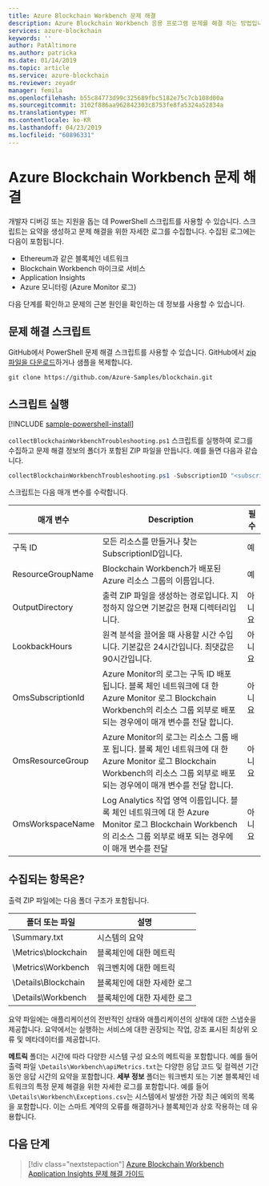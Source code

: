 ```yaml
---
title: Azure Blockchain Workbench 문제 해결
description: Azure Blockchain Workbench 응용 프로그램 문제를 해결 하는 방법입니다.
services: azure-blockchain
keywords: ''
author: PatAltimore
ms.author: patricka
ms.date: 01/14/2019
ms.topic: article
ms.service: azure-blockchain
ms.reviewer: zeyadr
manager: femila
ms.openlocfilehash: b55c84773d99c325689fbc5182e75c7cb108d00a
ms.sourcegitcommit: 3102f886aa962842303c8753fe8fa5324a52834a
ms.translationtype: MT
ms.contentlocale: ko-KR
ms.lasthandoff: 04/23/2019
ms.locfileid: "60896331"
---
```

# <a name="azure-blockchain-workbench-troubleshooting"></a>Azure Blockchain Workbench 문제 해결

개발자 디버깅 또는 지원을 돕는 데 PowerShell 스크립트를 사용할 수 있습니다. 스크립트는 요약을 생성하고 문제 해결을 위한 자세한 로그를 수집합니다. 수집된 로그에는 다음이 포함됩니다.

* Ethereum과 같은 블록체인 네트워크
* Blockchain Workbench 마이크로 서비스
* Application Insights
* Azure 모니터링 (Azure Monitor 로그)

다음 단계를 확인하고 문제의 근본 원인을 확인하는 데 정보를 사용할 수 있습니다.

## <a name="troubleshooting-script"></a>문제 해결 스크립트

GitHub에서 PowerShell 문제 해결 스크립트를 사용할 수 있습니다. GitHub에서 [zip 파일을 다운로드](https://github.com/Azure-Samples/blockchain/archive/master.zip)하거나 샘플을 복제합니다.

```
git clone https://github.com/Azure-Samples/blockchain.git
```

## <a name="run-the-script"></a>스크립트 실행
[!INCLUDE [sample-powershell-install](../../../includes/sample-powershell-install.md)]

`collectBlockchainWorkbenchTroubleshooting.ps1` 스크립트를 실행하여 로그를 수집하고 문제 해결 정보의 폴더가 포함된 ZIP 파일을 만듭니다. 예를 들면 다음과 같습니다.

``` powershell
collectBlockchainWorkbenchTroubleshooting.ps1 -SubscriptionID "<subscription_id>" -ResourceGroupName "workbench-resource-group-name"
```
스크립트는 다음 매개 변수를 수락합니다.

| 매개 변수  | Description | 필수 |
|---------|---------|----|
| 구독 ID | 모든 리소스를 만들거나 찾는 SubscriptionID입니다. | 예 |
| ResourceGroupName | Blockchain Workbench가 배포된 Azure 리소스 그룹의 이름입니다. | 예 |
| OutputDirectory | 출력 ZIP 파일을 생성하는 경로입니다. 지정하지 않으면 기본값은 현재 디렉터리입니다. | 아니요 |
| LookbackHours | 원격 분석을 끌어올 때 사용할 시간 수입니다. 기본값은 24시간입니다. 최댓값은 90시간입니다. | 아니요 |
| OmsSubscriptionId | Azure Monitor의 로그는 구독 ID 배포 됩니다. 블록 체인 네트워크에 대 한 Azure Monitor 로그 Blockchain Workbench의 리소스 그룹 외부로 배포 되는 경우에이 매개 변수를 전달 합니다.| 아니요 |
| OmsResourceGroup |Azure Monitor의 로그는 리소스 그룹 배포 됩니다. 블록 체인 네트워크에 대 한 Azure Monitor 로그 Blockchain Workbench의 리소스 그룹 외부로 배포 되는 경우에이 매개 변수를 전달 합니다.| 아니요 |
| OmsWorkspaceName | Log Analytics 작업 영역 이름입니다. 블록 체인 네트워크에 대 한 Azure Monitor 로그 Blockchain Workbench의 리소스 그룹 외부로 배포 되는 경우에이 매개 변수를 전달 | 아니요 |

## <a name="what-is-collected"></a>수집되는 항목은?

출력 ZIP 파일에는 다음 폴더 구조가 포함됩니다.

| 폴더 또는 파일 | 설명  |
|---------|---------|
| \Summary.txt | 시스템의 요약 |
| \Metrics\blockchain | 블록체인에 대한 메트릭 |
| \Metrics\Workbench | 워크벤치에 대한 메트릭 |
| \Details\Blockchain | 블록체인에 대한 자세한 로그 |
| \Details\Workbench | 블록체인에 대한 자세한 로그 |

요약 파일에는 애플리케이션의 전반적인 상태와 애플리케이션의 상태에 대한 스냅숏을 제공합니다. 요약에서는 실행하는 서비스에 대한 권장되는 작업, 강조 표시된 최상위 오류 및 메타데이터를 제공합니다.

**메트릭** 폴더는 시간에 따라 다양한 시스템 구성 요소의 메트릭을 포함합니다. 예를 들어 출력 파일 `\Details\Workbench\apiMetrics.txt`는 다양한 응답 코드 및 컬렉션 기간 동안 응답 시간의 요약을 포함합니다. **세부 정보** 폴더는 워크벤치 또는 기본 블록체인 네트워크의 특정 문제 해결을 위한 자세한 로그를 포함합니다. 예를 들어 `\Details\Workbench\Exceptions.csv`는 시스템에서 발생한 가장 최근 예외의 목록을 포함합니다. 이는 스마트 계약의 오류를 해결하거나 블록체인과 상호 작용하는 데 유용합니다. 

## <a name="next-steps"></a>다음 단계

> [!div class="nextstepaction"]
> [Azure Blockchain Workbench Application Insights 문제 해결 가이드](https://aka.ms/workbenchtroubleshooting)
